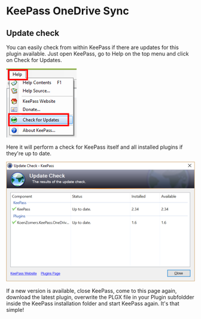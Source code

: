 # KeePass OneDrive Sync

## Update check

You can easily check from within KeePass if there are updates for this plugin available. Just open KeePass, go to Help on the top menu and click on Check for Updates.

![](./Screenshots/KeePassCheckForUpdates.png)

Here it will perform a check for KeePass itself and all installed plugins if they're up to date.

![](./Screenshots/KeePassPluginUpToDate.png)

If a new version is available, close KeePass, come to this page again, download the latest plugin, overwrite the PLGX file in your Plugin subfoldder inside the KeePass installation folder and start KeePass again. It's that simple!

